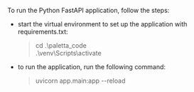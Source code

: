 To run the Python FastAPI application, follow the steps:<br/>

- start the virtual environment to set up the application with requirements.txt: <br/>
  > cd .\paletta_code\
  > .\venv\Scripts\activate
- to run the application, run the following command: <br/>
  > uvicorn app.main:app --reload
